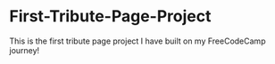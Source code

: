 # First-Tribute-Page-Project 

This is the first tribute page project I have built on my FreeCodeCamp journey!
